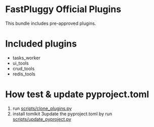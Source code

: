 # FastPluggy Official Plugins

This bundle includes pre-approved plugins.

# Included plugins 

- tasks_worker
- ui_tools
- crud_tools
- redis_tools

# How test & update pyproject.toml

1. run [scripts/clone_plugins.py](scripts/clone_plugins.py)
2. install tomlkit
3update the pyproject.toml by run [scripts/update_pyproject.py](scripts/update_pyproject.py)